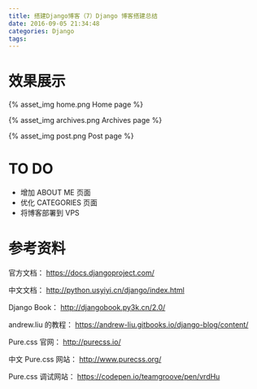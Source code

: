 ```yaml
---
title: 搭建Django博客（7）Django 博客搭建总结
date: 2016-09-05 21:34:48
categories: Django
tags:
---
```


# 效果展示

{% asset_img home.png Home page %}

{% asset_img archives.png Archives page %}

{% asset_img post.png Post page %}

# TO DO

- 增加 ABOUT ME 页面
- 优化 CATEGORIES 页面
- 将博客部署到 VPS

# 参考资料

官方文档： https://docs.djangoproject.com/

中文文档： http://python.usyiyi.cn/django/index.html

Django Book： http://djangobook.py3k.cn/2.0/

andrew.liu 的教程： https://andrew-liu.gitbooks.io/django-blog/content/

Pure.css 官网： http://purecss.io/

中文 Pure.css 网站： http://www.purecss.org/

Pure.css 调试网站： https://codepen.io/teamgroove/pen/vrdHu